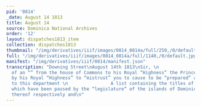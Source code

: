 ```yaml
---
pid: '0814'
_date: August 14 1813
title: August 14
source: Dominica National Archives
order: '12'
layout: dispatches1813_item
collection: dispatches1813
thumbnail: "/img/derivatives/iiif/images/0814_0814a/full/250,/0/default.jpg"
full: "/img/derivatives/iiif/images/0814_0814a/full/1140,/0/default.jpg"
manifest: "/img/derivatives/iiif/0814/manifest.json"
transcription: "Downing Street\nAugust 14th 1813\nSir, \n                In consequence
  of an “” from the house of Commons to his Royal “Highness” the Prince “”. I am commanded
  by his Royal “Highness” to “mistrust” you to cause to be “prepared” and transmitted
  to this department \n                A list containing the titles of all the acts
  which have been passed by the “legislature” of the islands of Dominica “” the dates
  thereof respectively and\n"
---
```


